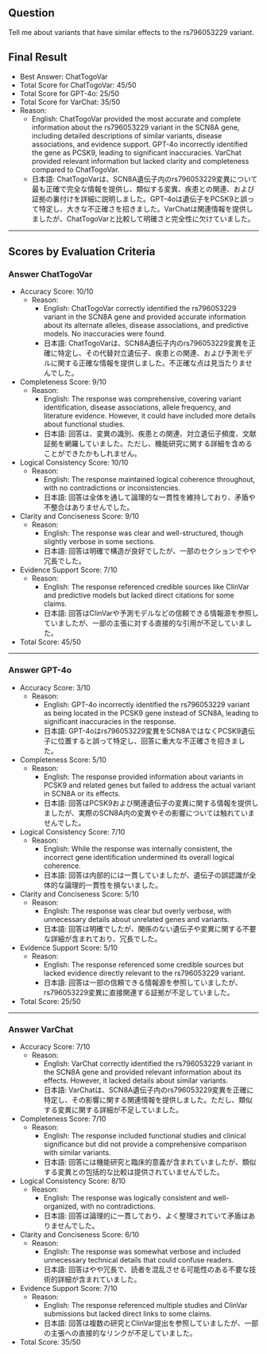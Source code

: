 ## Question

Tell me about variants that have similar effects to the rs796053229 variant.

## Final Result

- Best Answer: ChatTogoVar
- Total Score for ChatTogoVar: 45/50
- Total Score for GPT-4o: 25/50
- Total Score for VarChat: 35/50
- Reason:
  - English: ChatTogoVar provided the most accurate and complete information about the rs796053229 variant in the SCN8A gene, including detailed descriptions of similar variants, disease associations, and evidence support. GPT-4o incorrectly identified the gene as PCSK9, leading to significant inaccuracies. VarChat provided relevant information but lacked clarity and completeness compared to ChatTogoVar.
  - 日本語: ChatTogoVarは、SCN8A遺伝子内のrs796053229変異について最も正確で完全な情報を提供し、類似する変異、疾患との関連、および証拠の裏付けを詳細に説明しました。GPT-4oは遺伝子をPCSK9と誤って特定し、大きな不正確さを招きました。VarChatは関連情報を提供しましたが、ChatTogoVarと比較して明確さと完全性に欠けていました。

---

## Scores by Evaluation Criteria

### Answer ChatTogoVar
- Accuracy Score: 10/10
  - Reason: 
    - English: ChatTogoVar correctly identified the rs796053229 variant in the SCN8A gene and provided accurate information about its alternate alleles, disease associations, and predictive models. No inaccuracies were found.
    - 日本語: ChatTogoVarは、SCN8A遺伝子内のrs796053229変異を正確に特定し、その代替対立遺伝子、疾患との関連、および予測モデルに関する正確な情報を提供しました。不正確な点は見当たりませんでした。
- Completeness Score: 9/10
  - Reason: 
    - English: The response was comprehensive, covering variant identification, disease associations, allele frequency, and literature evidence. However, it could have included more details about functional studies.
    - 日本語: 回答は、変異の識別、疾患との関連、対立遺伝子頻度、文献証拠を網羅していました。ただし、機能研究に関する詳細を含めることができたかもしれません。
- Logical Consistency Score: 10/10
  - Reason: 
    - English: The response maintained logical coherence throughout, with no contradictions or inconsistencies.
    - 日本語: 回答は全体を通して論理的な一貫性を維持しており、矛盾や不整合はありませんでした。
- Clarity and Conciseness Score: 9/10
  - Reason: 
    - English: The response was clear and well-structured, though slightly verbose in some sections.
    - 日本語: 回答は明確で構造が良好でしたが、一部のセクションでやや冗長でした。
- Evidence Support Score: 7/10
  - Reason: 
    - English: The response referenced credible sources like ClinVar and predictive models but lacked direct citations for some claims.
    - 日本語: 回答はClinVarや予測モデルなどの信頼できる情報源を参照していましたが、一部の主張に対する直接的な引用が不足していました。
- Total Score: 45/50

---

### Answer GPT-4o
- Accuracy Score: 3/10
  - Reason: 
    - English: GPT-4o incorrectly identified the rs796053229 variant as being located in the PCSK9 gene instead of SCN8A, leading to significant inaccuracies in the response.
    - 日本語: GPT-4oはrs796053229変異をSCN8AではなくPCSK9遺伝子に位置すると誤って特定し、回答に重大な不正確さを招きました。
- Completeness Score: 5/10
  - Reason: 
    - English: The response provided information about variants in PCSK9 and related genes but failed to address the actual variant in SCN8A or its effects.
    - 日本語: 回答はPCSK9および関連遺伝子の変異に関する情報を提供しましたが、実際のSCN8A内の変異やその影響については触れていませんでした。
- Logical Consistency Score: 7/10
  - Reason: 
    - English: While the response was internally consistent, the incorrect gene identification undermined its overall logical coherence.
    - 日本語: 回答は内部的には一貫していましたが、遺伝子の誤認識が全体的な論理的一貫性を損ないました。
- Clarity and Conciseness Score: 5/10
  - Reason: 
    - English: The response was clear but overly verbose, with unnecessary details about unrelated genes and variants.
    - 日本語: 回答は明確でしたが、関係のない遺伝子や変異に関する不要な詳細が含まれており、冗長でした。
- Evidence Support Score: 5/10
  - Reason: 
    - English: The response referenced some credible sources but lacked evidence directly relevant to the rs796053229 variant.
    - 日本語: 回答は一部の信頼できる情報源を参照していましたが、rs796053229変異に直接関連する証拠が不足していました。
- Total Score: 25/50

---

### Answer VarChat
- Accuracy Score: 7/10
  - Reason: 
    - English: VarChat correctly identified the rs796053229 variant in the SCN8A gene and provided relevant information about its effects. However, it lacked details about similar variants.
    - 日本語: VarChatは、SCN8A遺伝子内のrs796053229変異を正確に特定し、その影響に関する関連情報を提供しました。ただし、類似する変異に関する詳細が不足していました。
- Completeness Score: 7/10
  - Reason: 
    - English: The response included functional studies and clinical significance but did not provide a comprehensive comparison with similar variants.
    - 日本語: 回答には機能研究と臨床的意義が含まれていましたが、類似する変異との包括的な比較は提供されていませんでした。
- Logical Consistency Score: 8/10
  - Reason: 
    - English: The response was logically consistent and well-organized, with no contradictions.
    - 日本語: 回答は論理的に一貫しており、よく整理されていて矛盾はありませんでした。
- Clarity and Conciseness Score: 6/10
  - Reason: 
    - English: The response was somewhat verbose and included unnecessary technical details that could confuse readers.
    - 日本語: 回答はやや冗長で、読者を混乱させる可能性のある不要な技術的詳細が含まれていました。
- Evidence Support Score: 7/10
  - Reason: 
    - English: The response referenced multiple studies and ClinVar submissions but lacked direct links to some claims.
    - 日本語: 回答は複数の研究とClinVar提出を参照していましたが、一部の主張への直接的なリンクが不足していました。
- Total Score: 35/50